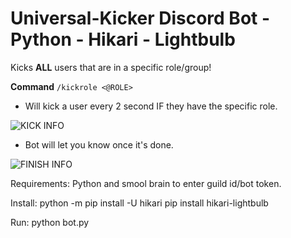 
# Universal-Kicker Discord Bot - Python - Hikari - Lightbulb

Kicks **ALL** users that are in a specific role/group!

**Command** `/kickrole <@ROLE>`

- Will kick a user every 2 second IF they have the specific role.

![KICK INFO](https://i.imgur.com/AmgwMvu.png)

- Bot will let you know once it's done.

![FINISH INFO](https://i.imgur.com/0xXasG0.png)


Requirements:
Python and smool brain to enter guild id/bot token.

Install:
python -m pip install -U hikari
pip install hikari-lightbulb

Run:
python bot.py
